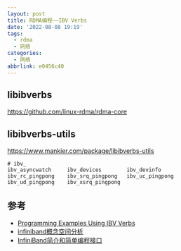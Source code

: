 ```yaml
---
layout: post
title: RDMA编程——IBV Verbs
date: '2022-08-08 19:19'
tags:
  - rdma
  - 网络
categories:
  - 网络
abbrlink: e0456c40
---
```




<!--more-->

## libibverbs

https://github.com/linux-rdma/rdma-core




## libibverbs-utils

https://www.mankier.com/package/libibverbs-utils

``` shell
# ibv_
ibv_asyncwatch     ibv_devices        ibv_devinfo        ibv_rc_pingpong    ibv_srq_pingpong   ibv_uc_pingpong    ibv_ud_pingpong    ibv_xsrq_pingpong
```





## 参考

- [Programming Examples Using IBV Verbs](https://docs.nvidia.com/networking/display/RDMAAwareProgrammingv17/Programming+Examples+Using+IBV+Verbs)
- [infiniband概念空间分析](https://zhuanlan.zhihu.com/p/50789624)
- [InfiniBand简介和简单编程接口](https://zhuanlan.zhihu.com/p/337461037)

